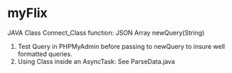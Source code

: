 myFlix
======
JAVA Class Connect_Class
function: JSON Array newQuery(String)

1. Test Query in PHPMyAdmin before passing to newQuery to insure well formatted queries.
2. Using Class inside an AsyncTask: See ParseData.java
